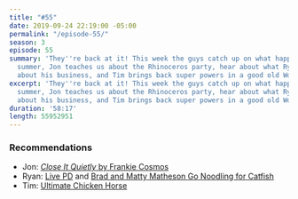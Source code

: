 ```yaml
---
title: "#55"
date: 2019-09-24 22:19:00 -05:00
permalink: "/episode-55/"
season: 3
episode: 55
summary: 'They''re back at it! This week the guys catch up on what happened over the
  summer, Jon teaches us about the Rhinoceros party, hear about what Ryan has learned
  about his business, and Tim brings back super powers in a good old Would You Rather. '
excerpt: 'They''re back at it! This week the guys catch up on what happened over the
  summer, Jon teaches us about the Rhinoceros party, hear about what Ryan has learned
  about his business, and Tim brings back super powers in a good old Would You Rather. '
duration: '58:17'
length: 55952951
---
```


### Recommendations
- Jon: [*Close It Quietly* by Frankie Cosmos](https://open.spotify.com/album/1ktNpFgxer2jAIGyiTpmvJ?si=tzo21kVoQ9Sf2baeHvR-bw)
- Ryan: [Live PD](https://www.aetv.com/shows/live-pd) and [Brad and Matty Matheson Go Noodling for Catfish](https://youtu.be/-JkcZRBUNtw)
- Tim: [Ultimate Chicken Horse](https://www.cleverendeavourgames.com/ultimate-chicken-horse)